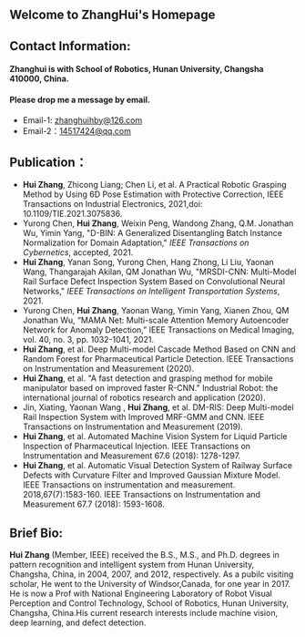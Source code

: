 ## Welcome to ZhangHui's Homepage 

## Contact Information:

#### Zhanghui is with School of Robotics, Hunan University, Changsha 410000, China.
#### Please drop me a message by email.

- Email-1: zhanghuihby@126.com
- Email-2：14517424@qq.com

## Publication：
- **Hui Zhang**, Zhicong Liang; Chen Li, et al. A Practical Robotic Grasping Method by Using 6D Pose Estimation with Protective Correction, IEEE Transactions on Industrial Electronics, 2021,doi: 10.1109/TIE.2021.3075836.
- Yurong Chen, **Hui Zhang**, Weixin Peng, Wandong Zhang, Q.M. Jonathan Wu, Yimin Yang, "D-BIN: A Generalized Disentangling Batch Instance Normalization for Domain Adaptation," _IEEE Transactions on Cybernetics_, accepted, 2021.
- **Hui Zhang**, Yanan Song, Yurong Chen, Hang Zhong, Li Liu, Yaonan Wang, Thangarajah Akilan, QM Jonathan Wu, "MRSDI-CNN: Multi-Model Rail Surface Defect Inspection System Based on Convolutional Neural Networks," _IEEE Transactions on Intelligent Transportation Systems_, 2021.
- Yurong Chen, **Hui Zhang**, Yaonan Wang, Yimin Yang, Xianen Zhou, QM Jonathan Wu, “MAMA Net: Multi-scale Attention Memory Autoencoder Network for Anomaly Detection,” IEEE Transactions on Medical Imaging, vol. 40, no. 3, pp. 1032-1041, 2021.
- **Hui Zhang**, et al. Deep Multi-model Cascade Method Based on CNN and Random Forest for Pharmaceutical Particle Detection. IEEE Transactions on Instrumentation and Measurement (2020).
- **Hui Zhang**, et al. "A fast detection and grasping method for mobile manipulator based on improved faster R-CNN." Industrial Robot: the international journal of robotics research and application (2020).
- Jin, Xiating, Yaonan Wang , **Hui Zhang**, et al. DM-RIS: Deep Multi-model Rail Inspection System with Improved MRF-GMM and CNN. IEEE Transactions on Instrumentation and Measurement (2019).
- **Hui Zhang**, et al. Automated Machine Vision System for Liquid Particle Inspection of Pharmaceutical Injection. IEEE Transactions on Instrumentation and Measurement 67.6 (2018): 1278-1297.
- **Hui Zhang**, et al. Automatic Visual Detection System of Railway Surface Defects with Curvature Filter and Improved Gaussian Mixture Model. IEEE Transactions on instrumentation and measurement. 2018,67(7):1583-160. IEEE Transactions on Instrumentation and Measurement 67.7 (2018): 1593-1608.
 
## Brief Bio:
**Hui Zhang** (Member, IEEE) received the B.S., M.S., and Ph.D. degrees in pattern recognition and intelligent system from Hunan University, Changsha, China, in 2004, 2007, and 2012, respectively. As a pubilc visiting scholar, He went to the University of Windsor,Canada, for one year in 2017. He is now a Prof with National Engineering Laboratory of Robot Visual Perception and Control Technology, School of Robotics, Hunan University, Changsha, China.His current research interests include machine vision, deep learning, and defect detection.
